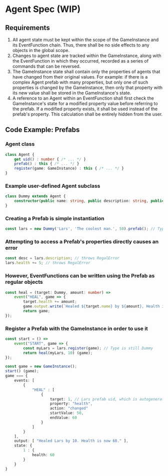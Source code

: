 # Agent Spec (WIP)

## Requirements
1. All agent state must be kept within the scope of the GameInstance and its EventFunction chain. Thus, there shall be no side effects to any objects in the global scope.
2. Changes to agent state are tracked within the GameInstance, along with the EventFunction in which they occurred, recorded as a series of commands that can be reversed.
3. The GameInstance state shall contain only the properties of agents that have changed from their original values. For example: if there is a complex Agent prefab with many properties, but only one of such properties is changed by the GameInstance, then only that property with its new value shall be stored in the GameInstance's state.
4. A reference to an Agent within an EventFunction shall first check the GameInstance's state for a modified property value before referring to the prefab. If a modified property exists, it shall be used instead of the prefab's property. This calculation shall be entirely hidden from the user.


## Code Example: Prefabs

### Agent class
```ts
class Agent {
    get uid() : number { /* ... */ }
    prefab() : this { /* ... */ }
    register(game: GameInstance) : this { /* ... */ }
}
```

### Example user-defined Agent subclass
```ts
class Dummy extends Agent {
    constructor(public name: string, public description: string, public health: number) {}
}
```

### Creating a Prefab is simple instantiation
```ts
const lars = new Dummy('Lars', 'The coolest man.', 50).prefab(); // Type is still Dummy
```

### Attempting to access a Prefab's properties directly causes an error
```ts
const desc = lars.description; // throws RegalError
lars.health += 5; // throws RegalError
```

### However, EventFunctions can be written using the Prefab as regular objects
```ts
const heal = (target: Dummy, amount: number) => 
    event("HEAL", game => {
        target.health += amount;
        game.output.write(`Healed ${target.name} by ${amount}, Health is now ${target.health}.`);
        return game;
});
```

### Register a Prefab with the GameInstance in order to use it
```ts
const start = () =>
    event("START", game => {
        const myLars = lars.register(game); // Type is still Dummy
        return heal(myLars, 10) (game);
});

const game = new GameInstance();
start() (game);
game === {
    events: [ 
        { 
            "HEAL" : [
                {
                    target: 1, // Lars prefab uid, which is autogenerated
                    property: "health",
                    action: "changed"
                    startValue: 50,
                    endValue: 60
                }
            ] 
        } 
    ],
    output: [ "Healed Lars by 10. Health is now 60." ],
    state: {
        1 : {
            health: 60
        }
    }
}
```
